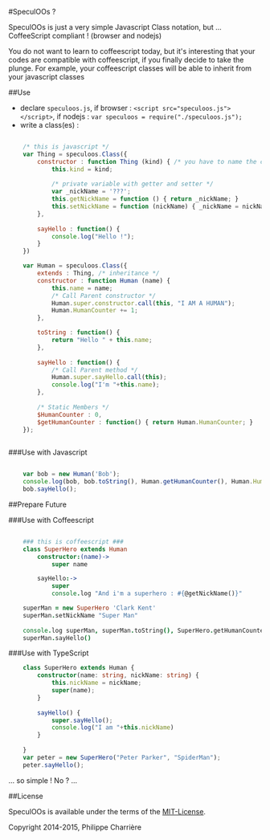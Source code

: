 #SpeculOOs ?

SpeculOOs is just a very simple Javascript Class notation, but ... CoffeeScript compliant ! (browser and nodejs)

You do not want to learn to coffeescript today, but it's interesting that your codes are compatible with coffeescript, if you finally decide to take the plunge. For example, your coffeescript classes will be able to inherit from your javascript classes

##Use

- declare `speculoos.js`, if browser : `<script src="speculoos.js"></script>`, if nodejs : `var speculoos = require("./speculoos.js");`
- write a class(es) : 

```javascript

	/* this is javascript */
	var Thing = speculoos.Class({
		constructor : function Thing (kind) { /* you have to name the constructor */
			this.kind = kind;
			
			/* private variable with getter and setter */
			var _nickName = '???';
			this.getNickName = function () { return _nickName; }
			this.setNickName = function (nickName) { _nickName = nickName; }
		},
	
		sayHello : function() {
			console.log("Hello !");
		}
	})

	var Human = speculoos.Class({
		extends : Thing, /* inheritance */
		constructor : function Human (name) {
			this.name = name;
			/* Call Parent constructor */
			Human.super.constructor.call(this, "I AM A HUMAN");
			Human.HumanCounter += 1;
		},

		toString : function() {
			return "Hello " + this.name;
		},
	
		sayHello : function() {
			/* Call Parent method */
			Human.super.sayHello.call(this);
			console.log("I'm "+this.name);
		},
	
		/* Static Members */
		$HumanCounter : 0,
		$getHumanCounter : function() { return Human.HumanCounter; }
	});
	
```
###Use with Javascript

```javascript

	var bob = new Human('Bob');
	console.log(bob, bob.toString(), Human.getHumanCounter(), Human.HumanCounter);
	bob.sayHello();

```

##Prepare Future

###Use with Coffeescript

```coffeescript

	### this is coffeescript ###
	class SuperHero extends Human
		constructor:(name)->
			super name

		sayHello:->
			super
			console.log "And i'm a superhero : #{@getNickName()}"

	superMan = new SuperHero 'Clark Kent'
	superMan.setNickName "Super Man"
	
	console.log superMan, superMan.toString(), SuperHero.getHumanCounter(), Human.HumanCounter
	superMan.sayHello()

```

###Use with TypeScript

```typescript
	class SuperHero extends Human {
	    constructor(name: string, nickName: string) {
	        this.nickName = nickName;
	        super(name);
	    }
	
	    sayHello() {
	        super.sayHello();
	        console.log("I am "+this.nickName)
	    }
	
	}
	var peter = new SuperHero("Peter Parker", "SpiderMan");
	peter.sayHello();
```

... so simple ! No ? ...

##License



SpeculOOs is available under the terms of the [MIT-License](http://en.wikipedia.org/wiki/MIT_License#License_terms).

Copyright 2014-2015, Philippe Charrière
